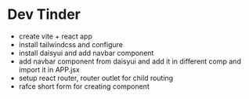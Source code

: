 # Dev Tinder

- create vite + react app
- install tailwindcss and configure
- install daisyui and add navbar component
- add navbar component from daisyui and add it in different comp and import it in APP.jsx
- setup react router, router outlet for child routing
- rafce short form for creating component



